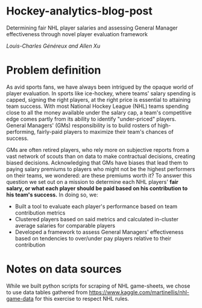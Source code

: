 # Hockey-analytics-blog-post
Determining fair NHL player salaries and assessing General Manager effectiveness through novel player evaluation framework

_Louis-Charles Généreux and Allen Xu_


# Problem definition

As avid sports fans, we have always been intrigued by the opaque world of player evaluation. In sports like ice-hockey, where teams' salary spending is capped, signing the right players, at the right price is essential to attaining team success. With most National Hockey League (NHL) teams spending close to all the money available under the salary cap, a team's competitive edge comes partly from its ability to identify "under-priced" players. General Managers' (GMs) responsibility is to build rosters of high-performing, fairly-paid players to maximize their team's chances of success. 

GMs are often retired players, who rely more on subjective reports from a vast network of scouts than on data to make contractual decisions, creating biased decisions. Acknowledging that GMs have biases that lead them to paying salary premiums to players who might not be the highest performers on their teams, we wondered: are these premiums worth it? To answer this question we set out on a mission to determine each NHL players' __fair salary, or what each player should be paid based on his contribution to his team's success.__ In doing so, we:

* Built a tool to evaluate each player's performance based on team contribution metrics
* Clustered players based on said metrics and calculated in-cluster average salaries for comparable players
* Developed a framework to assess General Managers' effectiveness based on tendencies to over/under pay players relative to their contribution


# Notes on data sources

While we built python scripts for scraping of NHL game-sheets, we chose to use data tables gathered from https://www.kaggle.com/martinellis/nhl-game-data for this exercise to respect NHL rules.
